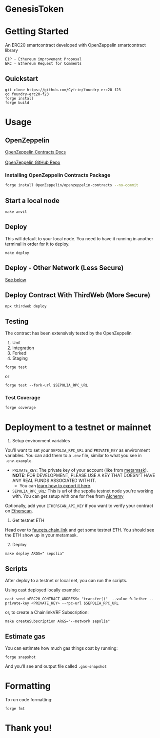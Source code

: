 # GenesisToken

# Getting Started
An ERC20 smartcontract developed with OpenZeppelin smartcontract library
```
EIP - Ethereum improvement Proposal
ERC - Ethereum Request for Comments
```
## Quickstart

```
git clone https://github.com/Cyfrin/foundry-erc20-f23
cd foundry-erc20-f23
forge install 
forge build
```

# Usage

## OpenZeppelin

[OpenZeppelin Contracts Docs](https://docs.openzeppelin.com/contracts/4.x/)
<br><br>
[OpenZeppelin GitHub Repo](https://github.com/OpenZeppelin/openzeppelin-contracts)
<br>

### Installing OpenZeppelin Contracts Package

```bash
forge install OpenZeppelin/openzeppelin-contracts --no-commit
```

## Start a local node

```
make anvil
```

## Deploy

This will default to your local node. You need to have it running in another terminal in order for it to deploy.

```
make deploy
```

## Deploy - Other Network (Less Secure)


[See below](#deployment-to-a-testnet-or-mainnet)


## Deploy Contract With ThirdWeb (More Secure)
```
npx thirdweb deploy
```
## Testing
The contract has been extensively tested by the OpenZeppelin

1. Unit
2. Integration
3. Forked
4. Staging

```
forge test
```

or

```
forge test --fork-url $SEPOLIA_RPC_URL
```

### Test Coverage

```
forge coverage
```
# Deployment to a testnet or mainnet

1. Setup environment variables

You'll want to set your `SEPOLIA_RPC_URL` and `PRIVATE_KEY` as environment variables. You can add them to a `.env` file, similar to what you see in `.env.example`.

- `PRIVATE_KEY`: The private key of your account (like from [metamask](https://metamask.io/)). **NOTE:** FOR DEVELOPMENT, PLEASE USE A KEY THAT DOESN'T HAVE ANY REAL FUNDS ASSOCIATED WITH IT.
  - You can [learn how to export it here](https://metamask.zendesk.com/hc/en-us/articles/360015289632-How-to-Export-an-Account-Private-Key).
- `SEPOLIA_RPC_URL`: This is url of the sepolia testnet node you're working with. You can get setup with one for free from [Alchemy](https://alchemy.com/?a=673c802981)

Optionally, add your `ETHERSCAN_API_KEY` if you want to verify your contract on [Etherscan](https://etherscan.io/).

1. Get testnet ETH

Head over to [faucets.chain.link](https://faucets.chain.link/) and get some testnet ETH. You should see the ETH show up in your metamask.

2. Deploy

```
make deploy ARGS=" sepolia"
```


## Scripts

After deploy to a testnet or local net, you can run the scripts. 

Using cast deployed locally example: 

```
cast send <ERC20_CONTRACT_ADDRESS> "transfer()"  --value 0.1ether --private-key <PRIVATE_KEY> --rpc-url $SEPOLIA_RPC_URL
```

or, to create a ChainlinkVRF Subscription:

```
make createSubscription ARGS="--network sepolia"
```


## Estimate gas

You can estimate how much gas things cost by running:

```
forge snapshot
```

And you'll see and output file called `.gas-snapshot`


# Formatting


To run code formatting:
```
forge fmt
```


# Thank you!